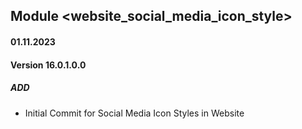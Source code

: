## Module <website_social_media_icon_style>

#### 01.11.2023
#### Version 16.0.1.0.0
##### ADD
- Initial Commit for Social Media Icon Styles in Website
